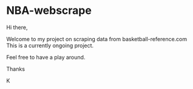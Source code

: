 # NBA-webscrape

Hi there,

Welcome to my project on scraping data from basketball-reference.com
This is a currently ongoing project.

Feel free to have a play around.

Thanks

K
